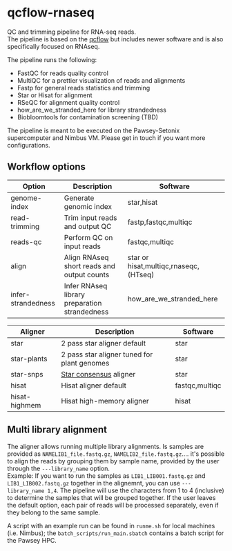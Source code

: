 # qcflow-rnaseq

QC and trimming pipeline for RNA-seq reads.      
The pipeline is based on the [qcflow](https://github.com/ccdmb/qcflow/tree/master) but includes newer software and is also specifically focused on RNAseq.      

The pipeline runs the following:    
* FastQC for reads quality control
* MultiQC for a prettier visualization of reads and alignments
* Fastp for general reads statistics and trimming
* Star or Hisat for alignment
* RSeQC for alignment quality control
* how_are_we_stranded_here for library strandedness 
* Biobloomtools for contamination screening (TBD)

The pipeline is meant to be executed on the Pawsey-Setonix supercomputer and Nimbus VM. Please get in touch if you want more configurations.       

## Workflow options

| Option    | Description | Software  |
| ----------- | ----------- |-----------|
| genome-index | Generate genomic index | star,hisat |
| read-trimming | Trim input reads and output QC | fastp,fastqc,multiqc |
| reads-qc | Perform QC on input reads | fastqc,multiqc |
| align | Align RNAseq short reads and output counts | star or hisat,multiqc,rnaseqc,(HTseq)|
| infer-strandedness | Infer RNAseq library preparation strandedness | how_are_we_stranded_here | 

| Aligner     | Description | Software  |
| ----------- | ----------- |-----------|
| star | 2 pass star aligner default | star |
| star-plants | 2 pass star aligner tuned for plant genomes | star |
| star-snps | [Star consensus](https://github.com/alexdobin/STAR/blob/master/CHANGES.md#star-277a-----20201228) aligner | star |
| hisat | Hisat aligner default | fastqc,multiqc |
| hisat-highmem | Hisat high-memory aligner | hisat |


## Multi library alignment

The aligner allows running multiple library alignments. Is samples are provided as ```NAMELIB1_file.fastq.gz```, ```NAMELIB2_file.fastq.gz```.... it's possible to align the reads by grouping them by sample name, provided by the user through the ```---library_name``` option.      
Example: If you want to run the samples as ```LIB1_LIB001.fastq.gz``` and ```LIB1_LIB002.fastq.gz``` together in the alignemnt, you can use ```---library_name 1,4```. The pipeline will use the characters from 1 to 4 (inclusive) to determine the samples that will be grouped together. If the user leaves the default option, each pair of reads will be processed separately, even if they belong to the same sample.      

A script with an example run can be found in ```runme.sh``` for local machines (i.e. Nimbus); the ```batch_scripts/run_main.sbatch``` contains a batch script for the Pawsey HPC.    
